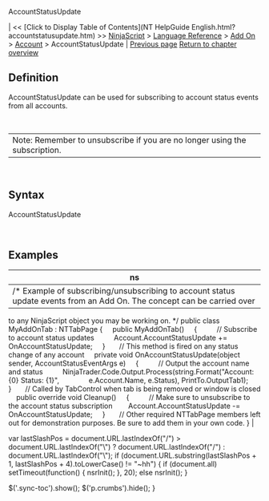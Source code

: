 ﻿










 


AccountStatusUpdate







| &lt;&lt; [Click to Display Table of Contents](NT HelpGuide English.html?accountstatusupdate.htm) &gt;&gt;
 [NinjaScript](ninjascript.htm) &gt; [Language Reference](language_reference_wip.htm) &gt; [Add On](add_on.htm) &gt; [Account](account_class.htm) &gt;
AccountStatusUpdate | [Previous page](accountitemupdate.htm)
[Return to chapter overview](account_class.htm)










Definition
----------


AccountStatusUpdate can be used for subscribing to account status events from all accounts.


 




|  |
| --- |
| Note: Remember to unsubscribe if you are no longer using the subscription. |



 


Syntax
------


AccountStatusUpdate


 


Examples
--------




| ns |
| --- |
| /* Example of subscribing/unsubscribing to account status update events from an Add On. The concept can be carried over
to any NinjaScript object you may be working on. */
public class MyAddOnTab : NTTabPage
{
     public MyAddOnTab()
     {
          // Subscribe to account status updates
          Account.AccountStatusUpdate += OnAccountStatusUpdate;
     }
 
     // This method is fired on any status change of any account
     private void OnAccountStatusUpdate(object sender, AccountStatusEventArgs e)
     {
          // Output the account name and status
          NinjaTrader.Code.Output.Process(string.Format("Account: {0} Status: {1}",
               e.Account.Name, e.Status), PrintTo.OutputTab1);
     }
 
     // Called by TabControl when tab is being removed or window is closed
     public override void Cleanup()
     {
          // Make sure to unsubscribe to the account status subscription
         Account.AccountStatusUpdate -= OnAccountStatusUpdate;
     }
 
     // Other required NTTabPage members left out for demonstration purposes. Be sure to add them in your own code.
} |






 
 var lastSlashPos = document.URL.lastIndexOf("/") &gt; document.URL.lastIndexOf("\\") ? document.URL.lastIndexOf("/") : document.URL.lastIndexOf("\\");
 if (document.URL.substring(lastSlashPos + 1, lastSlashPos + 4).toLowerCase() != "~hh") {
 if (document.all) setTimeout(function() {
 nsrInit();
 }, 20);
 else nsrInit();
 }
 
 
 $('.sync-toc').show();
 $('p.crumbs').hide();
 }
 
 
 



